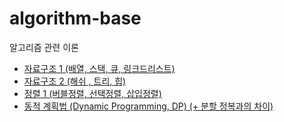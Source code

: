 # algorithm-base
알고리즘 관련 이론                      
- [자료구조 1 (배열, 스택, 큐, 링크드리스트)](https://hungseong.tistory.com/39)                            
- [자료구조 2 (해쉬 , 트리, 힙)](https://hungseong.tistory.com/40)                   
- [정렬 1 (버블정렬, 선택정렬, 삽입정렬)](https://hungseong.tistory.com/41)                                      
- [동적 계획법 (Dynamic Programming, DP) (+ 분할 정복과의 차이)](https://hungseong.tistory.com/42)                     
